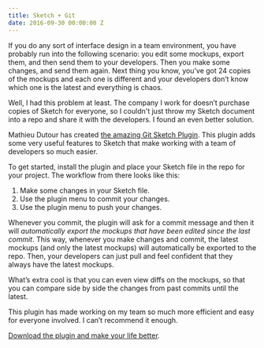 ```yaml
---
title: Sketch + Git
date: 2016-09-30 00:00:00 Z
---
```


If you do any sort of interface design in a team environment, you have probably run into the following scenario: you edit some mockups, export them, and then send them to your developers. Then you make some changes, and send them again. Next thing you know, you’ve got 24 copies of the mockups and each one is different and your developers don’t know which one is the latest and everything is chaos. 

Well, I had this problem at least. The company I work for doesn’t purchase copies of Sketch for everyone, so I couldn't just throw my Sketch document into a repo and share it with the developers. I found an even better solution. 

Mathieu Dutour has created [the amazing Git Sketch Plugin](https://mathieudutour.github.io/git-sketch-plugin/). This plugin adds some very useful features to Sketch that make working with a team of developers so much easier.

To get started, install the plugin and place your Sketch file in  the repo for your project. The workflow from there looks like this:

1. Make some changes in your Sketch file.
2. Use the plugin menu to commit your changes.
3. Use the plugin menu to push your changes. 

Whenever you commit, the plugin will ask for a commit message and then it will *automatically export the mockups that have been edited since the last commit*. This way, whenever you make changes and commit, the latest mockups (and only the latest mockups) will automatically be exported to the repo. Then, your developers can just pull and feel confident that they always have the latest mockups.

What’s extra cool is that you can even view diffs on the mockups, so that you can compare side by side the changes from past commits until the latest.

This plugin has made working on my team so much more efficient and easy for everyone involved. I can’t recommend it enough. 

[Download the plugin and make your life better](https://mathieudutour.github.io/git-sketch-plugin/).